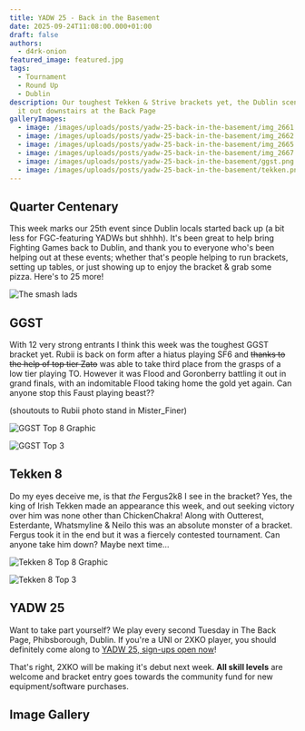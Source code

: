 ```yaml
---
title: YADW 25 - Back in the Basement
date: 2025-09-24T11:08:00.000+01:00
draft: false
authors:
  - d4rk-onion
featured_image: featured.jpg
tags:
  - Tournament
  - Round Up
  - Dublin
description: Our toughest Tekken & Strive brackets yet, the Dublin scene battles
  it out downstairs at the Back Page
galleryImages:
  - image: /images/uploads/posts/yadw-25-back-in-the-basement/img_2661.jpg
  - image: /images/uploads/posts/yadw-25-back-in-the-basement/img_2662.jpg
  - image: /images/uploads/posts/yadw-25-back-in-the-basement/img_2665.jpg
  - image: /images/uploads/posts/yadw-25-back-in-the-basement/img_2667.jpg
  - image: /images/uploads/posts/yadw-25-back-in-the-basement/ggst.png
  - image: /images/uploads/posts/yadw-25-back-in-the-basement/tekken.png
---
```

## Quarter Centenary

This week marks our 25th event since Dublin locals started back up (a bit less for FGC-featuring YADWs but shhhh). It's been great to help bring Fighting Games back to Dublin, and thank you to everyone who's been helping out at these events; whether that's people helping to run brackets, setting up tables, or just showing up to enjoy the bracket & grab some pizza. Here's to 25 more!

![The smash lads](/images/uploads/posts/yadw-25-back-in-the-basement/2661.jpg)

## GGST

With 12 very strong entrants I think this week was the toughest GGST bracket yet. Rubii is back on form after a hiatus playing SF6 and ~~thanks to the help of top tier Zato~~ was able to take third place from the grasps of a low tier playing TO. However it was Flood and Goronberry battling it out in grand finals, with an indomitable Flood taking home the gold yet again. Can anyone stop this Faust playing beast??

(shoutouts to Rubii photo stand in Mister_Finer)

![GGST Top 8 Graphic](/images/uploads/posts/yadw-25-back-in-the-basement/ggst.png)

![GGST Top 3](/images/uploads/posts/yadw-25-back-in-the-basement/img_2667.jpg)

## Tekken 8

Do my eyes deceive me, is that *the* Fergus2k8 I see in the bracket? Yes, the king of Irish Tekken made an appearance this week, and out seeking victory over him was none other than ChickenChakra! Along with Outterest, Esterdante, Whatsmyline & Neilo this was an absolute monster of a bracket. Fergus took it in the end but it was a fiercely contested tournament. Can anyone take him down? Maybe next time... 

![Tekken 8 Top 8 Graphic](/images/uploads/posts/yadw-25-back-in-the-basement/tekken.png)

![Tekken 8 Top 3](/images/uploads/posts/yadw-25-back-in-the-basement/img_2665.jpg)

## YADW 25

Want to take part yourself? We play every second Tuesday in The Back Page, Phibsborough, Dublin. If you're a UNI or 2XKO player, you should definitely come along to [YADW 25, sign-ups open now](https://start.gg/yadw)!

That's right, 2XKO will be making it's debut next week. **All skill levels** are welcome and bracket entry goes towards the community fund for new equipment/software purchases.

## Image Gallery
